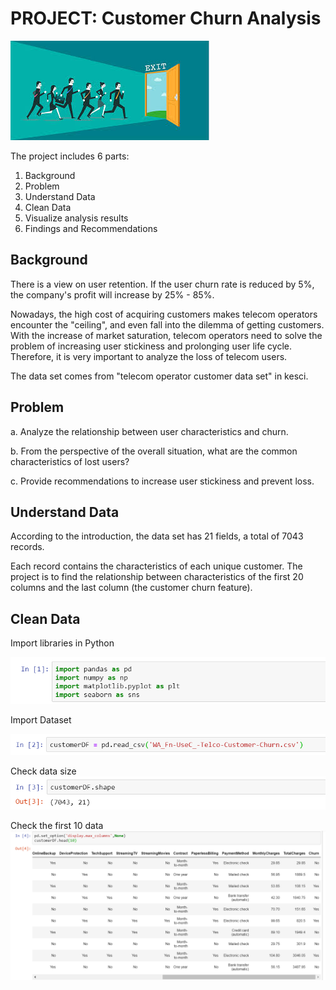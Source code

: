 # PROJECT: Customer Churn Analysis 
![cus-1](https://github.com/sichensong-99/Analysis-Projects/blob/master/Pics/cus-1.jpg)

The project includes 6 parts: 
1. Background
2. Problem
3. Understand Data
4. Clean Data
5. Visualize analysis results
6. Findings and Recommendations

## Background
There is a view on user retention. If the user churn rate is reduced by 5%, the company's profit will increase by 25% - 85%.

Nowadays, the high cost of acquiring customers makes telecom operators encounter the "ceiling", and even fall into the dilemma of getting customers. With the increase of market saturation, telecom operators need to solve the problem of increasing user stickiness and prolonging user life cycle. Therefore, it is very important to analyze the loss of telecom users. 

The data set comes from "telecom operator customer data set" in kesci.

## Problem
a. Analyze the relationship between user characteristics and churn. 

b. From the perspective of the overall situation, what are the common characteristics of lost users? 

c. Provide recommendations to increase user stickiness and prevent loss.

## Understand Data

According to the introduction, the data set has 21 fields, a total of 7043 records. 

Each record contains the characteristics of each unique customer. The project is to find the relationship between characteristics of the first 20 columns and the last column (the customer churn feature).

## Clean Data
Import libraries in Python

![cus-2](https://github.com/sichensong-99/Analysis-Projects/blob/master/Pics/cus-2.png)

Import Dataset

![cus-3](https://github.com/sichensong-99/Analysis-Projects/blob/master/Pics/cus-3.png)

Check data size
![cus-4](https://github.com/sichensong-99/Analysis-Projects/blob/master/Pics/cus-4.png)

Check the first 10 data
![cus-5](https://github.com/sichensong-99/Analysis-Projects/blob/master/Pics/cus-5.png)

